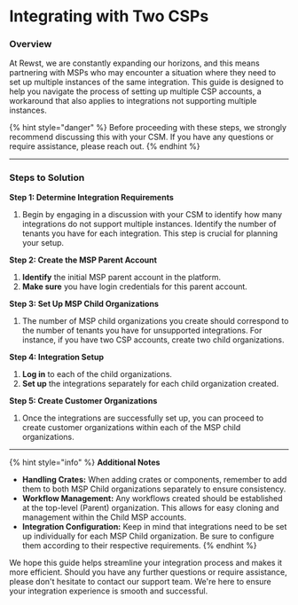 # Integrating with Two CSPs

### **Overview**

At Rewst, we are constantly expanding our horizons, and this means partnering with MSPs who may encounter a situation where they need to set up multiple instances of the same integration. This guide is designed to help you navigate the process of setting up multiple CSP accounts, a workaround that also applies to integrations not supporting multiple instances.

{% hint style="danger" %}
Before proceeding with these steps, we strongly recommend discussing this with your CSM. If you have any questions or require assistance, please reach out.
{% endhint %}

***

### Steps to Solution

**Step 1: Determine Integration Requirements**&#x20;

1. Begin by engaging in a discussion with your CSM to identify how many integrations do not support multiple instances. Identify the number of tenants you have for each integration. This step is crucial for planning your setup.

**Step 2: Create the MSP Parent Account**

1. **Identify** the initial MSP parent account in the platform.
2. **Make sure** you have login credentials for this parent account.

**Step 3: Set Up MSP Child Organizations**&#x20;

1. The number of MSP child organizations you create should correspond to the number of tenants you have for unsupported integrations. For instance, if you have two CSP accounts, create two child organizations.

**Step 4: Integration Setup**

1. **Log in** to each of the child organizations.
2. **Set up** the integrations separately for each child organization created.

**Step 5: Create Customer Organizations**&#x20;

1. Once the integrations are successfully set up, you can proceed to create customer organizations within each of the MSP child organizations.

***

{% hint style="info" %}
**Additional Notes**

* **Handling Crates:** When adding crates or components, remember to add them to both MSP Child organizations separately to ensure consistency.
* **Workflow Management:** Any workflows created should be established at the top-level (Parent) organization. This allows for easy cloning and management within the Child MSP accounts.
* **Integration Configuration:** Keep in mind that integrations need to be set up individually for each MSP Child organization. Be sure to configure them according to their respective requirements.
{% endhint %}

We hope this guide helps streamline your integration process and makes it more efficient. Should you have any further questions or require assistance, please don't hesitate to contact our support team. We're here to ensure your integration experience is smooth and successful.
